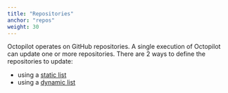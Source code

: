 ```yaml
---
title: "Repositories"
anchor: "repos"
weight: 30
---
```


Octopilot operates on GitHub repositories. A single execution of Octopilot can update one or more repositories. There are 2 ways to define the repositories to update:
- using a [static list](#static)
- using a [dynamic list](#dynamic)
